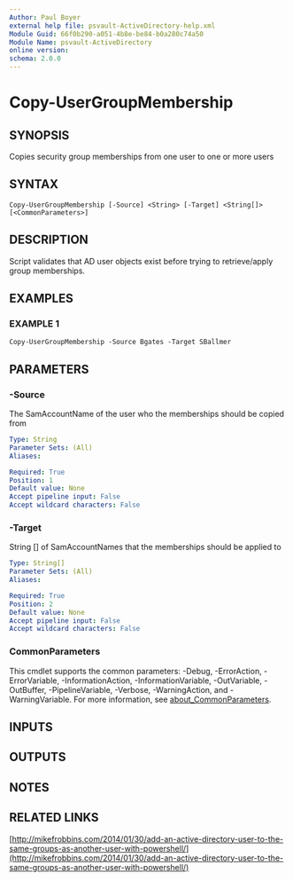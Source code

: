 ```yaml
---
Author: Paul Boyer
external help file: psvault-ActiveDirectory-help.xml
Module Guid: 66f0b290-a051-4b8e-be84-b0a280c74a50
Module Name: psvault-ActiveDirectory
online version:
schema: 2.0.0
---
```


# Copy-UserGroupMembership

## SYNOPSIS
Copies security group memberships from one user to one or more users

## SYNTAX

```
Copy-UserGroupMembership [-Source] <String> [-Target] <String[]> [<CommonParameters>]
```

## DESCRIPTION
Script validates that AD user objects exist before trying to retrieve/apply group memberships.

## EXAMPLES

### EXAMPLE 1
```
Copy-UserGroupMembership -Source Bgates -Target SBallmer
```

## PARAMETERS

### -Source
The SamAccountName of the user who the memberships should be copied from

```yaml
Type: String
Parameter Sets: (All)
Aliases:

Required: True
Position: 1
Default value: None
Accept pipeline input: False
Accept wildcard characters: False
```

### -Target
String \[\] of SamAccountNames that the memberships should be applied to

```yaml
Type: String[]
Parameter Sets: (All)
Aliases:

Required: True
Position: 2
Default value: None
Accept pipeline input: False
Accept wildcard characters: False
```

### CommonParameters
This cmdlet supports the common parameters: -Debug, -ErrorAction, -ErrorVariable, -InformationAction, -InformationVariable, -OutVariable, -OutBuffer, -PipelineVariable, -Verbose, -WarningAction, and -WarningVariable. For more information, see [about_CommonParameters](http://go.microsoft.com/fwlink/?LinkID=113216).

## INPUTS

## OUTPUTS

## NOTES

## RELATED LINKS

[http://mikefrobbins.com/2014/01/30/add-an-active-directory-user-to-the-same-groups-as-another-user-with-powershell/](http://mikefrobbins.com/2014/01/30/add-an-active-directory-user-to-the-same-groups-as-another-user-with-powershell/)

